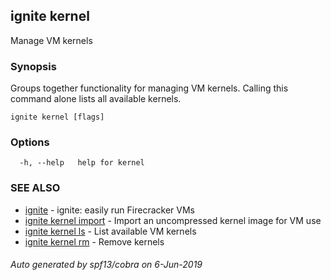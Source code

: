 ## ignite kernel

Manage VM kernels

### Synopsis


Groups together functionality for managing VM kernels.
Calling this command alone lists all available kernels.


```
ignite kernel [flags]
```

### Options

```
  -h, --help   help for kernel
```

### SEE ALSO

* [ignite](ignite.md)	 - ignite: easily run Firecracker VMs
* [ignite kernel import](ignite_kernel_import.md)	 - Import an uncompressed kernel image for VM use
* [ignite kernel ls](ignite_kernel_ls.md)	 - List available VM kernels
* [ignite kernel rm](ignite_kernel_rm.md)	 - Remove kernels

###### Auto generated by spf13/cobra on 6-Jun-2019
